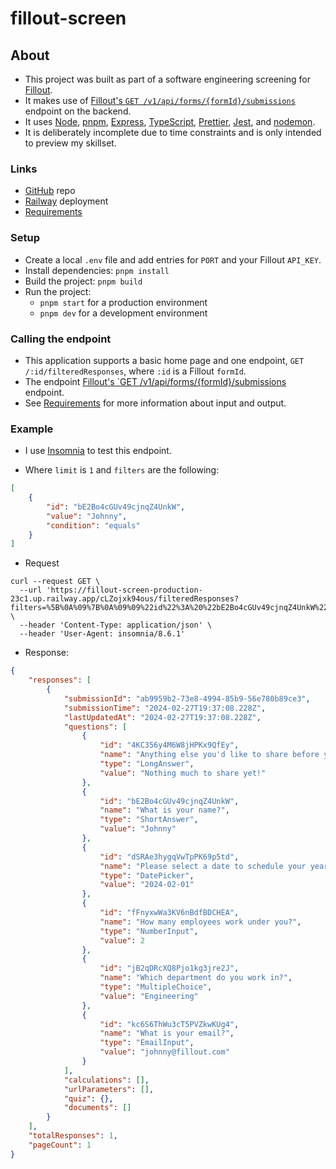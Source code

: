 # fillout-screen

## About
- This project was built as part of a software engineering screening for [Fillout](https://www.fillout.com/).
- It makes use of [Fillout's `GET /v1/api/forms/{formId}/submissions`](https://www.fillout.com/help/fillout-rest-api#d8b24260dddd4aaa955f85e54f4ddb4d) endpoint on the backend.
- It uses [Node](https://nodejs.org/en/blog/release/v20.10.0), [pnpm](https://pnpm.io/), [Express](https://expressjs.com/), [TypeScript](https://www.typescriptlang.org/), [Prettier](https://prettier.io/), [Jest](https://jestjs.io/), and [nodemon](https://nodemon.io/).
- It is deliberately incomplete due to time constraints and is only intended to preview my skillset.

### Links
- [GitHub](https://github.com/CharmedSatyr/fillout-screen) repo
- [Railway](https://fillout-screen-production-23c1.up.railway.app/) deployment
- [Requirements](https://fillout.notion.site/Software-engineering-screen-fbd58fd78f59495c99866b91b1358221)

### Setup
- Create a local `.env` file and add entries for `PORT` and your Fillout `API_KEY`.
- Install dependencies: `pnpm install`
- Build the project: `pnpm build`
- Run the project: 
  - `pnpm start` for a production environment
  - `pnpm dev` for a development environment 

### Calling the endpoint
- This application supports a basic home page and one endpoint, `GET /:id/filteredResponses`, where `:id` is a Fillout `formId`.
- The endpoint [Fillout's `GET /v1/api/forms/{formId}/submissions]( https://www.fillout.com/help/fillout-rest-api#d8b24260dddd4aaa955f85e54f4ddb4d) endpoint.
- See [Requirements](https://fillout.notion.site/Software-engineering-screen-fbd58fd78f59495c99866b91b1358221) for more information about input and output.

### Example
- I use [Insomnia](https://insomnia.rest) to test this endpoint.

- Where `limit` is `1` and `filters` are the following:
```json
[
	{
		"id": "bE2Bo4cGUv49cjnqZ4UnkW",
		"value": "Johnny",
		"condition": "equals"
	}
]
```

- Request
```curl
curl --request GET \
  --url 'https://fillout-screen-production-23c1.up.railway.app/cLZojxk94ous/filteredResponses?filters=%5B%0A%09%7B%0A%09%09%22id%22%3A%20%22bE2Bo4cGUv49cjnqZ4UnkW%22%2C%0A%09%09%22value%22%3A%20%22Johnny%22%2C%0A%09%09%22condition%22%3A%20%22equals%22%0A%09%7D%0A%5D&limit=1' \
  --header 'Content-Type: application/json' \
  --header 'User-Agent: insomnia/8.6.1'
```

- Response:
```json
{
	"responses": [
		{
			"submissionId": "ab9959b2-73e8-4994-85b9-56e780b89ce3",
			"submissionTime": "2024-02-27T19:37:08.228Z",
			"lastUpdatedAt": "2024-02-27T19:37:08.228Z",
			"questions": [
				{
					"id": "4KC356y4M6W8jHPKx9QfEy",
					"name": "Anything else you'd like to share before your call?",
					"type": "LongAnswer",
					"value": "Nothing much to share yet!"
				},
				{
					"id": "bE2Bo4cGUv49cjnqZ4UnkW",
					"name": "What is your name?",
					"type": "ShortAnswer",
					"value": "Johnny"
				},
				{
					"id": "dSRAe3hygqVwTpPK69p5td",
					"name": "Please select a date to schedule your yearly check-in.",
					"type": "DatePicker",
					"value": "2024-02-01"
				},
				{
					"id": "fFnyxwWa3KV6nBdfBDCHEA",
					"name": "How many employees work under you?",
					"type": "NumberInput",
					"value": 2
				},
				{
					"id": "jB2qDRcXQ8Pjo1kg3jre2J",
					"name": "Which department do you work in?",
					"type": "MultipleChoice",
					"value": "Engineering"
				},
				{
					"id": "kc6S6ThWu3cT5PVZkwKUg4",
					"name": "What is your email?",
					"type": "EmailInput",
					"value": "johnny@fillout.com"
				}
			],
			"calculations": [],
			"urlParameters": [],
			"quiz": {},
			"documents": []
		}
	],
	"totalResponses": 1,
	"pageCount": 1
}
```